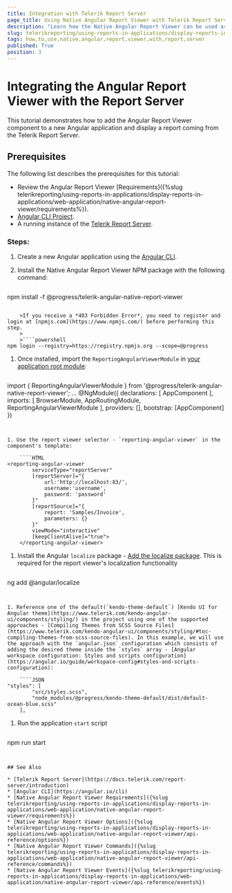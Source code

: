 ```yaml
---
title: Integration with Telerik Report Server
page_title: Using Native Angular Report Viewer with Telerik Report Server
description: "Learn how the Native Angular Report Viewer can be used as an external viewer to display reports located and rendered on a Telerik Report Server."
slug: telerikreporting/using-reports-in-applications/display-reports-in-applications/web-application/native-angular-report-viewer/how-to-use-with-report-server
tags: how,to,use,native,angular,report,viewer,with,report,server
published: True
position: 3
---
```


# Integrating the Angular Report Viewer with the Report Server

This tutorial demonstrates how to add the Angular Report Viewer component to a new Angular application and display a report coming from the Telerik Report Server.

## Prerequisites

The following list describes the prerequisites for this tutorial:

* Review the Angular Report Viewer [Requirements]({%slug telerikreporting/using-reports-in-applications/display-reports-in-applications/web-application/native-angular-report-viewer/requirements%}).
* [Angular CLI Project](https://angular.io/cli).
* A running instance of the [Telerik Report Server](https://docs.telerik.com/report-server/introduction).


### Steps:

1. Create a new Angular application using the [Angular CLI](https://angular.io/cli).
1. Install the Native Angular Report Viewer NPM package with the following command:

	````powershell
npm install -f @progress/telerik-angular-native-report-viewer
````

	>If you receive a *403 Forbidden Error*, you need to register and login at [npmjs.com](https://www.npmjs.com/) before performing this step.
	>
	>````powershell
npm login --registry=https://registry.npmjs.org --scope=@progress
````


1. Once installed, import the `ReportingAngularViewerModule` in [your application root module](https://angular.io/guide/ngmodules#!#angular-modularity):

	````TypeScript
import { ReportingAngularViewerModule } from '@progress/telerik-angular-native-report-viewer';
	...
	@NgModule({
		declarations: [
			AppComponent
		],
		imports: [
			BrowserModule,
			AppRoutingModule,
			ReportingAngularViewerModule
		],
		providers: [],
		bootstrap: [AppComponent]
	})
````


1. Use the report viewer selector - `reporting-angular-viewer` in the component's template:

	````HTML
<reporting-angular-viewer
		serviceType="reportServer"
		[reportServer]="{
			url:'http://localhost:83/',
			username:'username',
			password: 'password'
		}"
		[reportSource]="{
			report: 'Samples/Invoice',
			parameters: {}
		}"
		viewMode="interactive"
		[keepClientAlive]="true">
	</reporting-angular-viewer>
````


1. Install the Angular `localize` package - [Add the localize package](https://angular.io/guide/i18n-common-add-package#add-the-localize-package). This is required for the report viewer's localization functionality

	````powershell
ng add @angular/localize
````


1. Reference one of the default(`kendo-theme-default`) [Kendo UI for Angular theme](https://www.telerik.com/kendo-angular-ui/components/styling/) in the project using one of the supported approaches - [Compiling Themes from SCSS Source Files](https://www.telerik.com/kendo-angular-ui/components/styling/#toc-compiling-themes-from-scss-source-files). In this example, we will use the approach with the `angular.json` configuration which consists of adding the desired theme inside the `styles` array - [Angular workspace configuration: Styles and scripts configuration](https://angular.io/guide/workspace-config#styles-and-scripts-configuration):

	````JSON
"styles": [
		"src/styles.scss",
		"node_modules/@progress/kendo-theme-default/dist/default-ocean-blue.scss"
	],
````


1. Run the application `start` script

	````powershell
npm run start
````


## See Also

* [Telerik Report Server](https://docs.telerik.com/report-server/introduction)
* [Angular CLI](https://angular.io/cli)
* [Native Angular Report Viewer Requirements]({%slug telerikreporting/using-reports-in-applications/display-reports-in-applications/web-application/native-angular-report-viewer/requirements%})
* [Native Angular Report Viewer Options]({%slug telerikreporting/using-reports-in-applications/display-reports-in-applications/web-application/native-angular-report-viewer/api-reference/options%})
* [Native Angular Report Viewer Commands]({%slug telerikreporting/using-reports-in-applications/display-reports-in-applications/web-application/native-angular-report-viewer/api-reference/commands%})
* [Native Angular Report Viewer Events]({%slug telerikreporting/using-reports-in-applications/display-reports-in-applications/web-application/native-angular-report-viewer/api-reference/events%})
